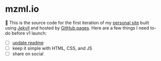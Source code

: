 # mzml.io

:wave: This is the source code for the first iteration of my [personal site][1] built using [Jekyll][2] and hosted by [GitHub pages][3]. Here are a few things I need to-do before v1 launch:
- [ ]  [update readme][4]
- [ ]  keep it simple with HTML, CSS, and JS
- [ ]  share on social

[1]: https://mzml.io
[2]: https://jekyllrb.com/
[3]: https://pages.github.com/
[4]: https://github.com/bchiang7/v4